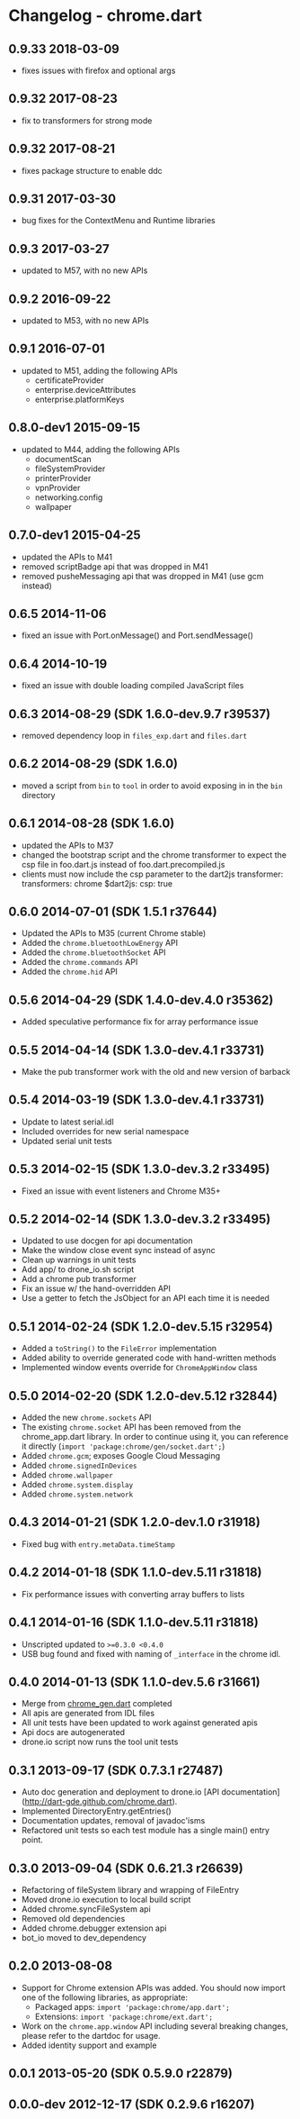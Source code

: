 # Changelog - chrome.dart

## 0.9.33 2018-03-09
- fixes issues with firefox and optional args

## 0.9.32 2017-08-23
- fix to transformers for strong mode

## 0.9.32 2017-08-21
- fixes package structure to enable ddc

## 0.9.31 2017-03-30
- bug fixes for the ContextMenu and Runtime libraries

## 0.9.3 2017-03-27
- updated to M57, with no new APIs

## 0.9.2 2016-09-22
- updated to M53, with no new APIs

## 0.9.1 2016-07-01
- updated to M51, adding the following APIs
  - certificateProvider
  - enterprise.deviceAttributes
  - enterprise.platformKeys

## 0.8.0-dev1 2015-09-15
- updated to M44, adding the following APIs
  - documentScan
  - fileSystemProvider
  - printerProvider
  - vpnProvider
  - networking.config
  - wallpaper

## 0.7.0-dev1 2015-04-25
- updated the APIs to M41
- removed scriptBadge api that was dropped in M41
- removed pusheMessaging api that was dropped in M41 (use gcm instead)

## 0.6.5 2014-11-06
- fixed an issue with Port.onMessage() and Port.sendMessage()

## 0.6.4 2014-10-19
- fixed an issue with double loading compiled JavaScript files

## 0.6.3 2014-08-29 (SDK 1.6.0-dev.9.7 r39537)
- removed dependency loop in `files_exp.dart` and `files.dart`

## 0.6.2 2014-08-29 (SDK 1.6.0)
- moved a script from `bin` to `tool` in order to avoid exposing in in the `bin` directory

## 0.6.1 2014-08-28 (SDK 1.6.0)

- updated the APIs to M37
- changed the bootstrap script and the chrome transformer to expect the csp file in foo.dart.js instead of foo.dart.precompiled.js
- clients must now include the csp parameter to the dart2js transformer:
    transformers:
      chrome
      $dart2js:
        csp: true

## 0.6.0 2014-07-01 (SDK 1.5.1 r37644)

- Updated the APIs to M35 (current Chrome stable)
- Added the `chrome.bluetoothLowEnergy` API
- Added the `chrome.bluetoothSocket` API
- Added the `chrome.commands` API
- Added the `chrome.hid` API

## 0.5.6 2014-04-29 (SDK 1.4.0-dev.4.0 r35362)

- Added speculative performance fix for array performance issue

## 0.5.5 2014-04-14 (SDK 1.3.0-dev.4.1 r33731)

- Make the pub transformer work with the old and new version of barback

## 0.5.4 2014-03-19 (SDK 1.3.0-dev.4.1 r33731)

- Update to latest serial.idl
- Included overrides for new serial namespace
- Updated serial unit tests

## 0.5.3 2014-02-15 (SDK 1.3.0-dev.3.2 r33495)

- Fixed an issue with event listeners and Chrome M35+

## 0.5.2 2014-02-14 (SDK 1.3.0-dev.3.2 r33495)

- Updated to use docgen for api documentation 
- Make the window close event sync instead of async
- Clean up warnings in unit tests
- Add app/ to drone_io.sh script
- Add a chrome pub transformer  
- Fix an issue w/ the hand-overridden API
- Use a getter to fetch the JsObject for an API each time it is needed

## 0.5.1 2014-02-24 (SDK 1.2.0-dev.5.15 r32954)

- Added a `toString()` to the `FileError` implementation
- Added ability to override generated code with hand-written methods
- Implemented window events override for `ChromeAppWindow` class

## 0.5.0 2014-02-20 (SDK 1.2.0-dev.5.12 r32844)

- Added the new `chrome.sockets` API
- The existing `chrome.socket` API has been removed from the chrome_app.dart
  library. In order to continue using it, you can reference it directly
  (`import 'package:chrome/gen/socket.dart';`)
- Added `chrome.gcm`; exposes Google Cloud Messaging
- Added `chrome.signedInDevices`
- Added `chrome.wallpaper`
- Added `chrome.system.display`
- Added `chrome.system.network`

## 0.4.3 2014-01-21 (SDK 1.2.0-dev.1.0 r31918)

- Fixed bug with `entry.metaData.timeStamp`

## 0.4.2 2014-01-18 (SDK 1.1.0-dev.5.11 r31818)

- Fix performance issues with converting array buffers to lists

## 0.4.1 2014-01-16 (SDK 1.1.0-dev.5.11 r31818)

- Unscripted updated to `>=0.3.0 <0.4.0`
- USB bug found and fixed with naming of `_interface` in the chrome idl.

## 0.4.0 2014-01-13 (SDK 1.1.0-dev.5.6 r31661)

- Merge from [chrome_gen.dart](https://github.com/dart-gde/chrome_gen.dart) completed
- All apis are generated from IDL files
- All unit tests have been updated to work against generated apis
- Api docs are autogenerated
- drone.io script now runs the tool unit tests

## 0.3.1 2013-09-17 (SDK 0.7.3.1 r27487)

- Auto doc generation and deployment to drone.io [API documentation]
(http://dart-gde.github.com/chrome.dart).
- Implemented DirectoryEntry.getEntries()
- Documentation updates, removal of javadoc'isms
- Refactored unit tests so each test module has a single main() entry point.

## 0.3.0 2013-09-04 (SDK 0.6.21.3 r26639)

- Refactoring of fileSystem library and wrapping of FileEntry
- Moved drone.io execution to local build script
- Added chrome.syncFileSystem api
- Removed old dependencies
- Added chrome.debugger extension api
- bot_io moved to dev_dependency

## 0.2.0 2013-08-08

- Support for Chrome extension APIs was added.  You should now import one of the
following libraries, as appropriate:
	- Packaged apps: `import 'package:chrome/app.dart';`
	- Extensions: `import 'package:chrome/ext.dart';`
- Work on the `chrome.app.window` API including several breaking changes, please
refer to the dartdoc for usage.
- Added identity support and example

## 0.0.1 2013-05-20 (SDK 0.5.9.0 r22879)

## 0.0.0-dev 2012-12-17 (SDK 0.2.9.6 r16207)
